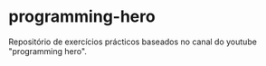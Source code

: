 # programming-hero
Repositório de exercícios prácticos baseados no canal do youtube "programming hero".
